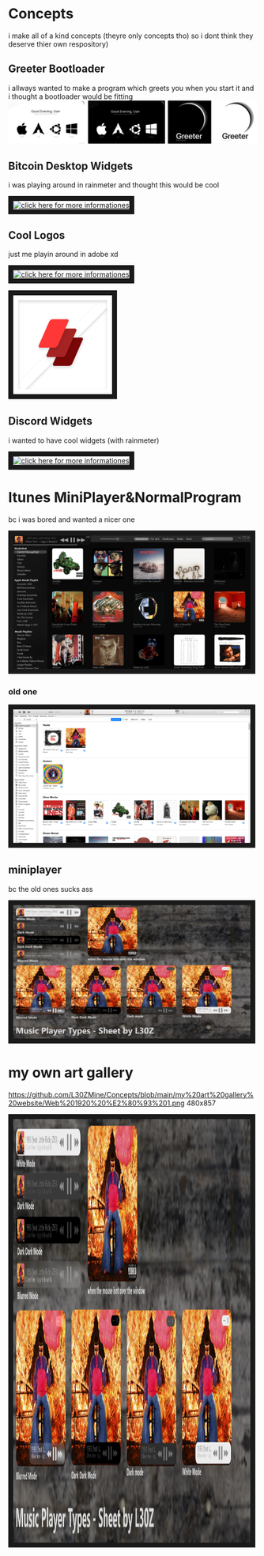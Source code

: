# Concepts
i make all of a kind concepts (theyre only concepts tho) so i dont think they deserve thier own respository)


## Greeter Bootloader
i allways wanted to make a program which greets you when you start it and i thought a bootloader would be fitting
![alt text](https://github.com/L30ZMine/Concepts/blob/main/Greeter%20(Bootloader)/Greeter_Bootloader.png?raw=true)

## Bitcoin Desktop Widgets
i was playing around in rainmeter and thought this would be cool

<a href="https://github.com/L30ZMine/
" target="_blank"><img src="https://github.com/L30ZMine/Concepts/blob/main/bitcoin/Unbenannt%20%E2%80%94%2019.%20Februar%2C%2008.44.20.png" 
alt="click here for more informationes" width="200" height="200" border="10" /></a>

## Cool Logos
just me playin around in adobe xd

<a href="https://github.com/L30ZMine/
" target="_blank"><img src="https://github.com/L30ZMine/Concepts/blob/main/cool%20logo%20designs/Benutzerdefiniert%20%E2%80%93%202.png?raw=true" 
alt="click here for more informationes" width="200" height="200" border="10" /></a>

<a href="https://github.com/L30ZMine/
" target="_blank"><img src="https://github.com/L30ZMine/Concepts/blob/main/cool%20logo%20designs/litrally%20just%20a%20test%20picture%20(but%20also%20a%20nice%20logo).png?raw=true" 
alt="click here for more informationes" width="200" height="200" border="10" /></a>

## Discord Widgets 
i wanted to have cool widgets (with rainmeter)

<a href="https://github.com/L30ZMine/
" target="_blank"><img src="https://github.com/L30ZMine/Concepts/blob/main/discord%20widget/Web%201920%20%E2%80%93%201.png?raw=true" 
alt="click here for more informationes" width="480" height="270" border="10" /></a>

# Itunes MiniPlayer&NormalProgram
bc i was bored and wanted a nicer one

<a href="https://github.com/L30ZMine/
" target="_blank"><img src="https://github.com/L30ZMine/Concepts/blob/main/itunes/Itunes_Windows_Update.png" 
alt="click here for more informationes" width="480" height="270" border="10" /></a>

### old one

<a href="https://github.com/L30ZMine/
" target="_blank"><img src="https://github.com/L30ZMine/Concepts/blob/main/itunes/Itunes_Windows_no_Update.png" 
alt="click here for more informationes" width="480" height="270" border="10" /></a>

## miniplayer
bc the old ones sucks ass

<a href="https://github.com/L30ZMine/
" target="_blank"><img src="https://github.com/L30ZMine/Concepts/blob/main/itunes/mini_player.png" 
alt="click here for more informationes" width="480" height="270" border="10" /></a>

# my own art gallery

https://github.com/L30ZMine/Concepts/blob/main/my%20art%20gallery%20website/Web%201920%20%E2%80%93%201.png
480x857

<a href="https://github.com/L30ZMine/
" target="_blank"><img src="https://github.com/L30ZMine/Concepts/blob/main/itunes/mini_player.png" 
alt="click here for more informationes" width="480" height="857" border="10" /></a>
